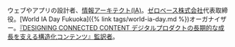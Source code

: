 ウェブやアプリの設計者、[情報アーキテクト(IA)](/blog/2014/04/25/future-of-information-architect.html)。[ゼロベース株式会社](https://www.zerobase.jp/)代表取締役。[World IA Day Fukuoka]({% link tags/world-ia-day.md %})オーガナイザー。[『DESIGNING CONNECTED CONTENT デジタルプロダクトの長期的な成長を支える構造化コンテンツ』監訳者](https://www.zerobase.jp/2022/02/08/designing-connected-content.html)。